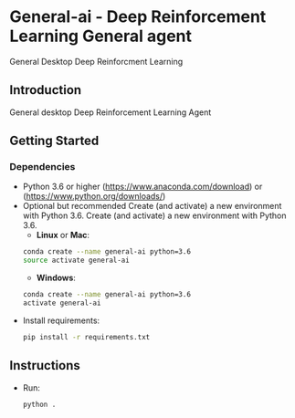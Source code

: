 # General-ai - Deep Reinforcement Learning General agent 
General Desktop Deep Reinforcment Learning 


## Introduction
General desktop Deep Reinforcement Learning Agent 

## Getting Started

### Dependencies
- Python 3.6 or higher (https://www.anaconda.com/download) or (https://www.python.org/downloads/) 
- Optional but recommended Create (and activate) a new environment with Python 3.6.
    Create (and activate) a new environment with Python 3.6.
    - __Linux__ or __Mac__: 
	```bash
	conda create --name general-ai python=3.6
	source activate general-ai
	```
	- __Windows__: 
	```bash
	conda create --name general-ai python=3.6 
	activate general-ai
	```
- Install requirements:
    ```bash
    pip install -r requirements.txt
	```

## Instructions

- Run:
    ```bash
	python .
	```
   